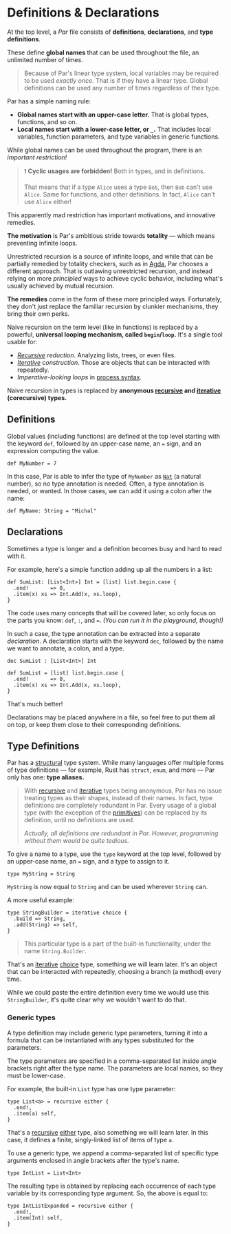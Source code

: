 # Definitions & Declarations

At the top level, a _Par_ file consists of **definitions**, **declarations**, and **type definitions**.

These define **global names** that can be used throughout the file, an unlimited number of times.

> Because of Par's linear type system, local variables may be required to be used _exactly once._ That is
> if they have a linear type. Global definitions can be used any number of times regardless of their
> type.

Par has a simple naming rule:
- **Global names start with an upper-case letter.** That is global types, functions, and so on.
- **Local names start with a lower-case letter, or `_`.** That includes local variables, function
  parameters, and type variables in generic functions.

While global names can be used throughout the program, there is an _important restriction!_

> ❗ **Cyclic usages are forbidden!** Both in types, and in definitions.
>
> That means that if a type `Alice` uses a type `Bob`, then `Bob` can't use `Alice`. Same for functions,
> and other definitions. In fact, `Alice` can't use `Alice` either!

This apparently mad restriction has important motivations, and innovative remedies.

**The motivation** is Par's ambitious stride towards **totality** — which means preventing
infinite loops.

Unrestricted recursion is a source of infinite loops, and while that can be partially
remedied by totality checkers, such as in [Agda](https://en.wikipedia.org/wiki/Agda_(programming_language)),
Par chooses a different approach. That is outlawing unrestricted recursion, and instead relying on more
_principled_ ways to achieve cyclic behavior, including what's usually achieved by mutual recursion.

**The remedies** come in the form of these more principled ways. Fortunately, they don't just replace the
familiar recursion by clunkier mechanisms, they bring their own perks.

Naive recursion on the term level (like in functions) is replaced by a powerful,
**universal looping mechanism, called `begin`/`loop`.** It's a single tool usable for:
- _[Recursive](../types/recursive.md) reduction._ Analyzing lists, trees, or even files.
- _[Iterative](../types/iterative.md) construction_. Those are objects that can be interacted
  with repeatedly.
- _Imperative-looking loops_ in [process syntax](../process_syntax.md).

Naive recursion in types is replaced by
**anonymous [recursive](../types/recursive.md) and [iterative](../types/iterative.md) (corecursive) types.**

## Definitions

Global values (including functions) are defined at the top level starting with the keyword `def`,
followed by an upper-case name, an `=` sign, and an expression computing the value.

```par
def MyNumber = 7
```

In this case, Par is able to infer the type of `MyNumber` as [`Nat`](./strings_and_numbers.md#nat)
(a natural number), so no type annotation is needed. Often, a type annotation is needed, or wanted.
In those cases, we can add it using a colon after the name:

```par
def MyName: String = "Michal"
```

## Declarations

Sometimes a type is longer and a definition becomes busy and hard to read with it.

For example, here's a simple function adding up all the numbers in a list:

```par
def SumList: [List<Int>] Int = [list] list.begin.case {
  .end!       => 0,
  .item(x) xs => Int.Add(x, xs.loop),
}
```

The code uses many concepts that will be covered later, so only focus on the parts you know: `def`,
`:`, and `=`. _(You can run it in the playground, though!)_

In such a case, the type annotation can be extracted into a separate _declaration_. A declaration
starts with the keyword `dec`, followed by the name we want to annotate, a colon, and a type.

```par
dec SumList : [List<Int>] Int

def SumList = [list] list.begin.case {
  .end!       => 0,
  .item(x) xs => Int.Add(x, xs.loop),
}
```

That's much better!

Declarations may be placed anywhere in a file, so feel free to put them all on top, or keep them close
to their corresponding definitions.

## Type Definitions

Par has a [structural](TODO) type system. While many languages offer multiple forms of type definitions
— for example, Rust has `struct`, `enum`, and more — Par only has one: **type aliases.**

> With [recursive](../types/recursive.md) and [iterative](../types/iterative.md) types being anonymous,
> Par has no issue treating types as their shapes, instead of their names. In fact, type definitions are
> completely redundant in Par. Every usage of a global type (with the exception of the
> [primitives](./strings_and_numbers.md)) can be replaced by its definition, until no definitions are
> used.
>
> _Actually, all definitions are redundant in Par. However, programming without them would be quite tedious._

To give a name to a type, use the `type` keyword at the top level, followed by an upper-case name,
an `=` sign, and a type to assign to it.

```par
type MyString = String
```

`MyString` is now equal to `String` and can be used wherever `String` can.

A more useful example:

```par
type StringBuilder = iterative choice {
  .build => String,
  .add(String) => self,
}
```

> This particular type is a part of the built-in functionality, under the name `String.Builder`.

That's an [iterative](../types/iterative.md) [choice](../types/choice.md) type, something we will learn
later. It's an object that can be interacted with repeatedly, choosing a branch (a method) every time.

While we could paste the entire definition every time we would use this `StringBuilder`, it's quite
clear why we wouldn't want to do that.

### Generic types

A type definition may include generic type parameters, turning it into a formula that can be instantiated
with any types substituted for the parameters.

The type parameters are specified in a comma-separated list inside angle brackets right after the
type name. The parameters are local names, so they must be lower-case.

For example, the built-in `List` type has one type parameter:

```par
type List<a> = recursive either {
  .end!,
  .item(a) self,
}
```

That's a [recursive](../types/recursive.md) [either](../types/either.md) type, also something we will
learn later. In this case, it defines a finite, singly-linked list of items of type `a`.

To use a generic type, we append a comma-separated list of specific type arguments enclosed in
angle brackets after the type's name.

```par
type IntList = List<Int>
```

The resulting type is obtained by replacing each occurrence of each type variable by its corresponding
type argument. So, the above is equal to:

```par
type IntListExpanded = recursive either {
  .end!,
  .item(Int) self,
}
```
